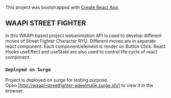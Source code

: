 This project was bootstrapped with [Create React App](https://github.com/facebook/create-react-app).

## WAAPI STREET FIGHTER

In this WAAPI based project webanimation API is used to develop different moves of Street Fighter Character RYU. Different moves are in separate react component. Each component/element is render on Button Click. React Hooks useEffect and useState are also used to control life cycle of react component. 

### `Deployed on Surge`

Project is deployed on surge for testing purpose.<br />
Open [http://waapi-streetfighter-adeelmalik.surge.sh/] to view it in the browser.

